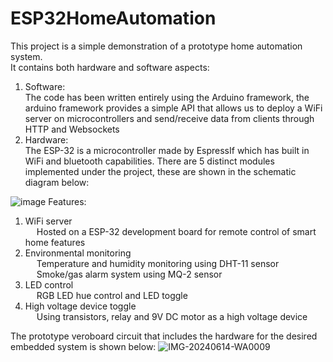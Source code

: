 # ESP32HomeAutomation
This project is a simple demonstration of a prototype home automation system.\
It contains both hardware and software aspects:
1. Software:\
The code has been written entirely using the Arduino framework, the arduino framework provides a simple API that allows us to deploy a WiFi server on microcontrollers and send/receive data from clients through HTTP and Websockets
3. Hardware:\
The ESP-32 is a microcontroller made by EspressIf which has built in WiFi and bluetooth capabilities.
     There are 5 distinct modules implemented under the project, these are shown in the schematic diagram below:

![image](https://github.com/AyushKumarShukla/ESP32HomeAutomation/assets/102912805/190aec5b-eeb6-46ce-b281-3fd99b70f283)
Features:
1.	WiFi server\
          	&emsp; Hosted on a ESP-32 development board for remote control of smart home features
2.	Environmental monitoring\
	  	&emsp; Temperature and humidity monitoring using DHT-11 sensor \
	  	&emsp; Smoke/gas alarm system using MQ-2 sensor
4.	LED control\
	     	&emsp; RGB LED hue control and LED toggle
5.	High voltage device toggle\
          	&emsp; Using transistors, relay and 9V DC motor as a high voltage device

The prototype veroboard circuit that includes the hardware for the desired embedded system is shown below:
![IMG-20240614-WA0009](https://github.com/AyushKumarShukla/ESP32HomeAutomation/assets/102912805/c56b18df-bd7a-4b81-9dba-ecc8a03fba2c)

